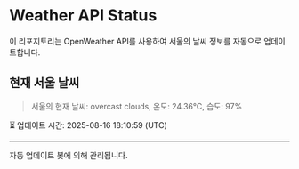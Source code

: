 
# Weather API Status

이 리포지토리는 OpenWeather API를 사용하여 서울의 날씨 정보를 자동으로 업데이트합니다.

## 현재 서울 날씨
> 서울의 현재 날씨: overcast clouds, 온도: 24.36°C, 습도: 97%

⏳ 업데이트 시간: 2025-08-16 18:10:59 (UTC)

---
자동 업데이트 봇에 의해 관리됩니다.
